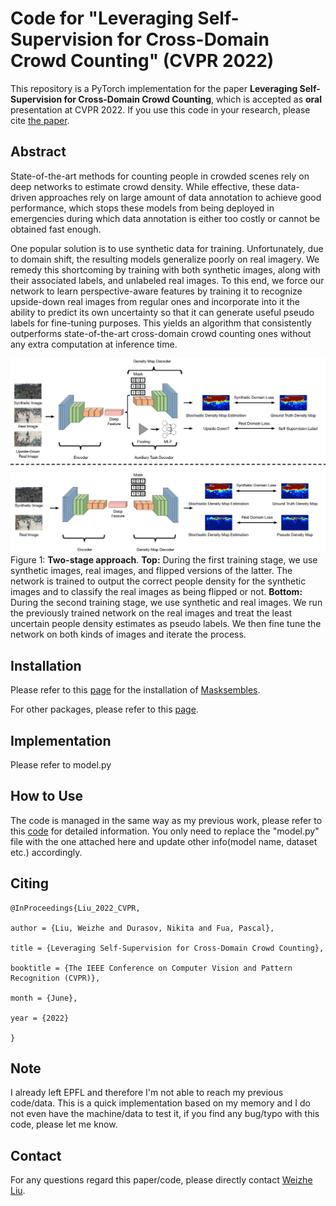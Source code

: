 # Code for "Leveraging Self-Supervision for Cross-Domain Crowd Counting" (CVPR 2022)

This repository is a PyTorch implementation for the paper **Leveraging Self-Supervision for Cross-Domain Crowd Counting**, which is accepted as **oral** presentation at CVPR 2022. If you use this code in your research, please cite
[the paper](https://arxiv.org/pdf/2103.16291.pdf).



## Abstract
State-of-the-art methods for counting people in crowded scenes rely on deep networks to estimate crowd density. While effective, these data-driven approaches rely on large amount of data annotation to achieve good performance, which stops these models from being deployed in emergencies during which data annotation is either too costly or cannot be obtained fast enough.

One popular solution is to use synthetic data for training. Unfortunately, due to domain shift, the resulting models generalize poorly on real imagery. We remedy this shortcoming by training with both synthetic images, along with their associated labels, and unlabeled real images. To this end, we force our network to learn perspective-aware features by training it to recognize upside-down real images from regular ones and incorporate into it the ability to predict its own uncertainty so that it can generate useful pseudo labels for fine-tuning purposes. This yields an algorithm that consistently outperforms state-of-the-art cross-domain crowd counting ones without any extra computation at inference time.


![](./images/model.jpg)
Figure 1: **Two-stage approach**. **Top:** During the first training stage, we use synthetic images, real images, and flipped versions of the latter. The network is trained to output the correct people density for the synthetic images and to classify the real images as being flipped or not. **Bottom:** During the second training stage, we use synthetic and real images. We run the previously trained network on the real images and treat the least uncertain people density estimates as pseudo labels. We then fine tune the network on both kinds of images and iterate the process.

## Installation

Please refer to this [page](https://github.com/nikitadurasov/masksembles) for the installation of [Masksembles](https://arxiv.org/abs/2012.08334).

For other packages, please refer to this [page](https://github.com/weizheliu/People-Flows).


## Implementation

Please refer to model.py

## How to Use
The code is managed in the same way as my previous work, please refer to this [code](https://github.com/weizheliu/People-Flows) for detailed information. You only need to replace the "model.py" file with the one attached here and update other info(model name, dataset etc.) accordingly.



 
## Citing

``` 
@InProceedings{Liu_2022_CVPR,

author = {Liu, Weizhe and Durasov, Nikita and Fua, Pascal},

title = {Leveraging Self-Supervision for Cross-Domain Crowd Counting},

booktitle = {The IEEE Conference on Computer Vision and Pattern Recognition (CVPR)},

month = {June},

year = {2022}

}

``` 

## Note

I already left EPFL and therefore I'm not able to reach my previous code/data. This is a quick implementation based on my memory and I do not even have the machine/data to test it, if you find any bug/typo with this code, please let me know.


## Contact

For any questions regard this paper/code, please directly contact [Weizhe Liu](mailto:weizheliu1991@163.ch).

